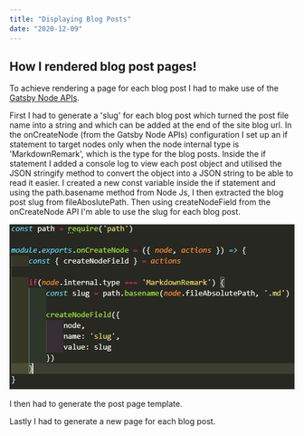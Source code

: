 ```yaml
---
title: "Displaying Blog Posts"
date: "2020-12-09"
---
```


## How I rendered blog post pages!

To achieve rendering a page for each blog post I had to make use of the [Gatsby Node APIs](https://www.gatsbyjs.com/docs/node-apis/).

First I had to generate a 'slug' for each blog post which turned the post file name into a string and which can be added at the end of the site blog url.
In the onCreateNode (from the Gatsby Node APIs) configuration I set up an if statement to target nodes only when the node internal type is 'MarkdownRemark', which is the type for the blog posts.
Inside the if statement I added a console log to view each post object and utilised the JSON stringify method to convert the object into a JSON string to be able to read it easier.
I created a new const variable inside the if statement and using the path.basename method from Node Js, I then extracted the blog post slug from fileAboslutePath.
Then using createNodeField from the onCreateNode API I'm able to use the slug for each blog post.

![Grab Slug](./images/grab-slug.jpg)

I then had to generate the post page template.

Lastly I had to generate a new page for each blog post.
